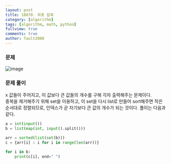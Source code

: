 ```yaml
---
layout: post
title: 18870. 좌표 압축
category: [algorithm]
tags: [algorithm, math, python]
fullview: true
comments: true
author: fault2000
---
```

### 문제

![image](https://user-images.githubusercontent.com/73513005/151025929-d315511e-c64d-4452-b61d-29cf583addc7.png)

### 문제 풀이

x 값들이 주어지고, 이 값보다 큰 값들의 개수를 구해 각자 출력해주는 문제이다.  
중복을 제거해주기 위해 set을 이용하고, 이 set을 다시 list로 만들어 sort해주면 작은 순서대로 정렬되므로, 인덱스가 곧 자기보다 큰 값의 개수가 되는 것이다. 풀이는 다음과 같다.

```python
a = int(input())
b = list(map(int, input().split()))

arr = sorted(list(set(b)))
c = {arr[i] : i for i in range(len(arr))}

for i in b:
    print(c[i], end=" ")
```

